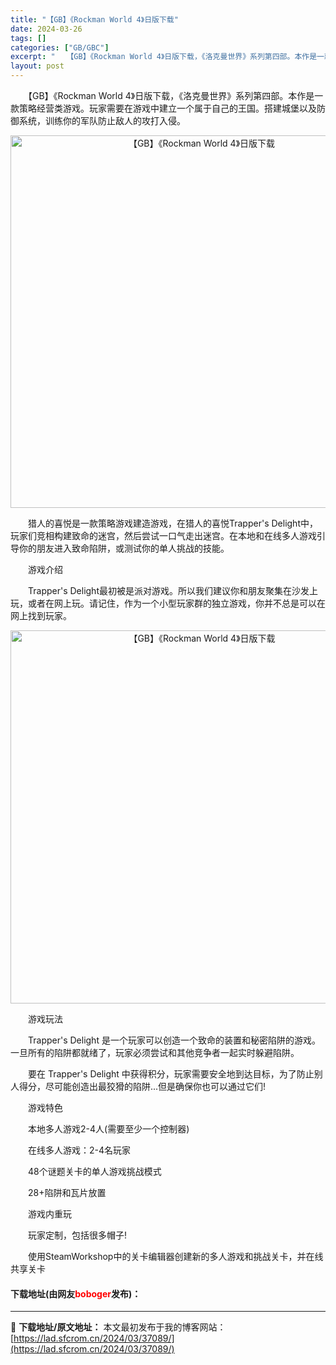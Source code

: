 ```yaml
---
title: "【GB】《Rockman World 4》日版下载"
date: 2024-03-26
tags: []
categories: ["GB/GBC"]
excerpt: "　　【GB】《Rockman World 4》日版下载，《洛克曼世界》系列第四部。本作是一款策略经营类游戏。玩家需要在游戏中建立一个属于自己的王国。搭建城堡以及防御系统，训练你的军队防止敌人的攻打入侵。 　　猎人的喜悦是一款策略游戏建造游戏，在猎人的喜悦Trapper&#039;s Delight中，&hellip;"
layout: post
---
```


 <p>　　【GB】《Rockman World 4》日版下载，《洛克曼世界》系列第四部。本作是一款策略经营类游戏。玩家需要在游戏中建立一个属于自己的王国。搭建城堡以及防御系统，训练你的军队防止敌人的攻打入侵。</p> <p align="center"><img align="" border="0" src="https://lad.sfcrom.cn/wp-content/uploads/2024/03/20240326_6602839079fd0.png" width="596" alt="【GB】《Rockman World 4》日版下载" /></p> <p>　　猎人的喜悦是一款策略游戏建造游戏，在猎人的喜悦Trapper&#39;s Delight中，玩家们竞相构建致命的迷宫，然后尝试一口气走出迷宫。在本地和在线多人游戏引导你的朋友进入致命陷阱，或测试你的单人挑战的技能。</p> <p>　　游戏介绍</p> <p>　　Trapper&#39;s Delight最初被是派对游戏。所以我们建议你和朋友聚集在沙发上玩，或者在网上玩。请记住，作为一个小型玩家群的独立游戏，你并不总是可以在网上找到玩家。</p> <p align="center"><img align="" border="0" src="https://lad.sfcrom.cn/wp-content/uploads/2024/03/20240326_6602839203ce8.png" width="597" alt="【GB】《Rockman World 4》日版下载" /></p> <p>　　游戏玩法</p> <p>　　Trapper&#39;s Delight 是一个玩家可以创造一个致命的装置和秘密陷阱的游戏。一旦所有的陷阱都就绪了，玩家必须尝试和其他竞争者一起实时躲避陷阱。</p> <p>　　要在 Trapper&#39;s Delight 中获得积分，玩家需要安全地到达目标，为了防止别人得分，尽可能创造出最狡猾的陷阱...但是确保你也可以通过它们!</p> <p>　　游戏特色</p> <p>　　本地多人游戏2-4人(需要至少一个控制器)</p> <p>　　在线多人游戏：2-4名玩家</p> <p>　　48个谜题关卡的单人游戏挑战模式</p> <p>　　28+陷阱和瓦片放置</p> <p>　　游戏内重玩</p> <p>　　玩家定制，包括很多帽子!</p> <p>　　使用SteamWorkshop中的关卡编辑器创建新的多人游戏和挑战关卡，并在线共享关卡</p> <p><h4>下载地址(由网友<font color="red">boboger</font>发布)：</h4></p> 

---
📖 **下载地址/原文地址：** 本文最初发布于我的博客网站：[https://lad.sfcrom.cn/2024/03/37089/](https://lad.sfcrom.cn/2024/03/37089/)
